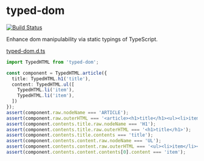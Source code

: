 # typed-dom

[![Build Status](https://travis-ci.org/falsandtru/typed-dom.svg?branch=master)](https://travis-ci.org/falsandtru/typed-dom)

Enhance dom manipulability via static typings of TypeScript.

[typed-dom.d.ts](typed-dom.d.ts)

```ts
import TypedHTML from 'typed-dom';

const component = TypedHTML.article({
  title: TypedHTML.h1('title'),
  content: TypedHTML.ul([
    TypedHTML.li('item'),
    TypedHTML.li('item'),
  ])
});
assert(component.raw.nodeName === 'ARTICLE');
assert(component.raw.outerHTML === '<article><h1>title</h1><ul><li>item</li><li>item</li></ul></article>');
assert(component.contents.title.raw.nodeName === 'H1');
assert(component.contents.title.raw.outerHTML === '<h1>title</h1>');
assert(component.contents.title.contents === 'title');
assert(component.contents.content.raw.nodeName === 'UL');
assert(component.contents.content.raw.outerHTML === '<ul><li>item</li><li>item</li></ul>');
assert(component.contents.content.contents[0].content === 'item');
```
